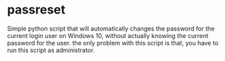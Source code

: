 # passreset
Simple python script that will automatically changes the password for the current login user on Windows 10, without actually knowing the current password for the user.
the only problem with this script is that, you have to run this script as administrator.




